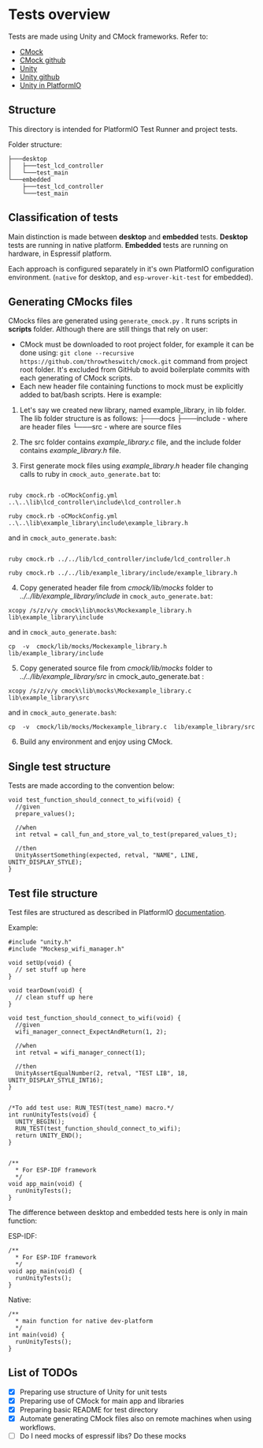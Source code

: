 # Tests overview

Tests are made using Unity and CMock frameworks.
Refer to:
 - [CMock](https://www.throwtheswitch.org/cmock)
 - [CMock github](https://github.com/ThrowTheSwitch/CMock/tree/master)
 - [Unity](https://www.throwtheswitch.org/unity)
 - [Unity github](https://github.com/ThrowTheSwitch/Unity)
 - [Unity in PlatformIO](https://docs.platformio.org/en/stable/advanced/unit-testing/frameworks/unity.html)

## Structure

This directory is intended for PlatformIO Test Runner and project tests.

Folder structure: 

    ├───desktop
    │   ├───test_lcd_controller
    │   └───test_main
    └───embedded
        ├───test_lcd_controller
        └───test_main

## Classification of tests
Main distinction is made between **desktop** and **embedded** tests.
**Desktop** tests are running in native platform. 
**Embedded** tests are running on hardware, in Espressif platform.

Each approach is configured separately in it's own PlatformIO configuration environment. (`native` for desktop, and `esp-wrover-kit-test` for embedded).

## Generating CMocks files
CMocks files are generated using `generate_cmock.py` . It runs scripts in **scripts** folder.  Although there are still things that rely on user:

 - CMock must be downloaded to root project folder, for example it can be done using: `git clone --recursive https://github.com/throwtheswitch/cmock.git` command from project root folder. It's excluded from GitHub to avoid boilerplate commits with each generating of CMock scripts.
 - Each new header file containing functions to mock must be explicitly added to bat/bash scripts. Here is example:
 1. Let's say we created new library, named example_library, in lib folder.
 The lib folder structure is as follows:
 ├───docs
├───include - where are header files
└───src        - where are source files

2. The src folder contains *example_library.c* file, and the include folder contains *example_library.h* file.
3. First generate mock files using *example_library.h* header file changing calls to ruby in `cmock_auto_generate.bat` to:
```

ruby cmock.rb -oCMockConfig.yml ..\..\lib\lcd_controller\include\lcd_controller.h

ruby cmock.rb -oCMockConfig.yml ..\..\lib\example_library\include\example_library.h

```
and in `cmock_auto_generate.bash`:

```

ruby cmock.rb ../../lib/lcd_controller/include/lcd_controller.h

ruby cmock.rb ../../lib/example_library/include/example_library.h

```
4. Copy generated header file from *cmock/lib/mocks* folder to *../../lib/example_library/include* in `cmock_auto_generate.bat`: 

```
xcopy /s/z/v/y cmock\lib\mocks\Mockexample_library.h lib\example_library\include
```
and in `cmock_auto_generate.bash`:
```
cp  -v  cmock/lib/mocks/Mockexample_library.h  lib/example_library/include
```
5. Copy generated source file from *cmock/lib/mocks* folder to *../../lib/example_library/src* in cmock_auto_generate.bat :
```
xcopy /s/z/v/y cmock\lib\mocks\Mockexample_library.c lib\example_library\src
```
and in `cmock_auto_generate.bash`:
```
cp  -v  cmock/lib/mocks/Mockexample_library.c  lib/example_library/src
```
6. Build any environment and enjoy using CMock.

## Single test structure
Tests are made according to the convention below: 

    void test_function_should_connect_to_wifi(void) {
      //given
      prepare_values();
    
      //when
      int retval = call_fun_and_store_val_to_test(prepared_values_t);
    
      //then
      UnityAssertSomething(expected, retval, "NAME", LINE, UNITY_DISPLAY_STYLE);
    }
    
## Test file structure
Test files are structured as described in PlatformIO [documentation](https://docs.platformio.org/en/stable/advanced/unit-testing/frameworks/unity.html).

Example: 

    #include "unity.h"
    #include "Mockesp_wifi_manager.h"
    
    void setUp(void) {
      // set stuff up here
    }
    
    void tearDown(void) {
      // clean stuff up here
    }
    
    void test_function_should_connect_to_wifi(void) {
      //given
      wifi_manager_connect_ExpectAndReturn(1, 2);
    
      //when
      int retval = wifi_manager_connect(1);
    
      //then
      UnityAssertEqualNumber(2, retval, "TEST LIB", 18, UNITY_DISPLAY_STYLE_INT16);
    }
    
    
    /*To add test use: RUN_TEST(test_name) macro.*/
    int runUnityTests(void) {
      UNITY_BEGIN();
      RUN_TEST(test_function_should_connect_to_wifi);
      return UNITY_END();
    }
    
    
    /**
      * For ESP-IDF framework
      */
    void app_main(void) {
      runUnityTests();
    }

The difference between desktop and embedded tests here is only in main function:

ESP-IDF:

    /**
      * For ESP-IDF framework
      */
    void app_main(void) {
      runUnityTests();
    }

Native:

    /**
      * main function for native dev-platform
      */
    int main(void) {
      runUnityTests();
    }

## List of TODOs

 - [x] Preparing use structure of Unity for unit tests
 - [x] Preparing use of CMock for main app and libraries
 - [x] Preparing basic README for test directory
 - [x] Automate generating CMock files also on remote machines when using workflows.
 - [ ] Do I need mocks of espressif libs? Do these mocks
